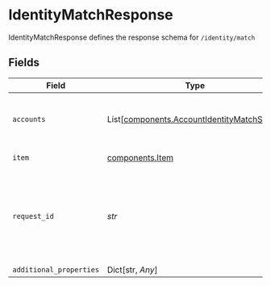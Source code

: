 # IdentityMatchResponse

IdentityMatchResponse defines the response schema for `/identity/match`


## Fields

| Field                                                                                                                                       | Type                                                                                                                                        | Required                                                                                                                                    | Description                                                                                                                                 |
| ------------------------------------------------------------------------------------------------------------------------------------------- | ------------------------------------------------------------------------------------------------------------------------------------------- | ------------------------------------------------------------------------------------------------------------------------------------------- | ------------------------------------------------------------------------------------------------------------------------------------------- |
| `accounts`                                                                                                                                  | List[[components.AccountIdentityMatchScore](../../models/components/accountidentitymatchscore.md)]                                          | :heavy_check_mark:                                                                                                                          | The accounts for which Identity match has been requested                                                                                    |
| `item`                                                                                                                                      | [components.Item](../../models/components/item.md)                                                                                          | :heavy_check_mark:                                                                                                                          | Metadata about the Item.                                                                                                                    |
| `request_id`                                                                                                                                | *str*                                                                                                                                       | :heavy_check_mark:                                                                                                                          | A unique identifier for the request, which can be used for troubleshooting. This identifier, like all Plaid identifiers, is case sensitive. |
| `additional_properties`                                                                                                                     | Dict[str, *Any*]                                                                                                                            | :heavy_minus_sign:                                                                                                                          | N/A                                                                                                                                         |